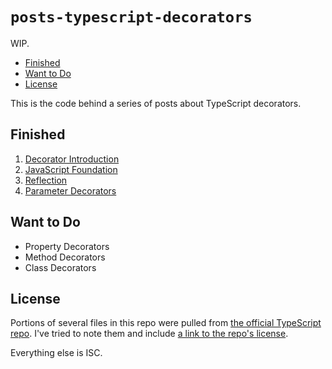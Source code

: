 # `posts-typescript-decorators`

WIP.

<!-- MarkdownTOC -->

- [Finished](#finished)
- [Want to Do](#wanttodo)
- [License](#license)

<!-- /MarkdownTOC -->
This is the code behind a series of posts about TypeScript decorators.

## Finished

1. [Decorator Introduction](https://blog.wizardsoftheweb.pro/typescript-decorators-introduction)
2. [JavaScript Foundation](https://blog.wizardsoftheweb.pro/typescript-decorators-javascript-foundation)
3. [Reflection](https://blog.wizardsoftheweb.pro/typescript-decorators-reflection)
4. [Parameter Decorators](https://blog.wizardsoftheweb.pro/typescript-decorators-parameter-decorators)

## Want to Do

* Property Decorators
* Method Decorators
* Class Decorators

## License

Portions of several files in this repo were pulled from [the official TypeScript repo](https://github.com/Microsoft/TypeScript). I've tried to note them and include [a link to the repo's license](https://github.com/Microsoft/TypeScript/blob/master/LICENSE.txt).

Everything else is ISC.
